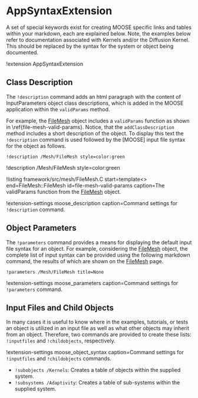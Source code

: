 # AppSyntaxExtension

A set of special keywords exist for creating MOOSE specific links and tables within your markdown,
each are explained below. Note, the examples below refer to documentation associated with Kernels
and/or the Diffusion Kernel. This should be replaced by the syntax for the system or object being
documented.

!extension AppSyntaxExtension

## Class Description

The `!description` command adds an html paragraph with the content of InputParameters object
class descriptions, which is added in the MOOSE application within the `validParams` method.

For example, the [FileMesh] object includes a `validParams` function
as shown in \ref{file-mesh-valid-params}. Notice, that the `addClassDescription` method includes a short description of the object. To display this text the `!description` command is used followed
by the [MOOSE] input file syntax for the object as follows.

```
!description /Mesh/FileMesh style=color:green
```

!description /Mesh/FileMesh style=color:green

!listing framework/src/mesh/FileMesh.C start=template<> end=FileMesh::FileMesh id=file-mesh-valid-params caption=The validParams function from the [FileMesh] object.

!extension-settings moose_description caption=Command settings for `!description` command.

## Object Parameters

The `!parameters` command provides a means for displaying the default input file syntax for an
object. For example, considering the [FileMesh] object, the complete list of input syntax can be
provided using the following markdown command, the results of which are shown on the [FileMesh](framework/FileMesh.md#input-parameters) page.

```
!parameters /Mesh/FileMesh title=None
```

!extension-settings moose_parameters caption=Command settings for `!parameters` command.

## Input Files and Child Objects

In many cases it is useful to know where in the examples, tutorials, or tests an object is utilized
in an input file as well as what other objects may inherit from an object. Therefore, two commands
are provided to create these lists: `!inputfiles` and `!childobjects`, respectively.

!extension-settings moose_object_syntax caption=Command settings for `!inputfiles` and `!childobjects` commands.


* `!subobjects /Kernels`: Creates a table of objects within the supplied system.
* `!subsystems /Adaptivity`: Creates a table of sub-systems within the supplied system.


[FileMesh]: #input-parameters

